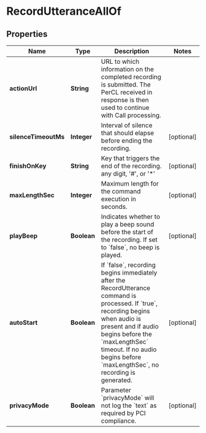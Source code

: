 

# RecordUtteranceAllOf


## Properties

Name | Type | Description | Notes
------------ | ------------- | ------------- | -------------
**actionUrl** | **String** | URL to which information on the completed recording is submitted. The PerCL received in response is then used to continue with Call processing. | 
**silenceTimeoutMs** | **Integer** | Interval of silence that should elapse before ending the recording. |  [optional]
**finishOnKey** | **String** | Key that triggers the end of the recording. any digit, &#39;#&#39;, or &#39;*&#39; |  [optional]
**maxLengthSec** | **Integer** | Maximum length for the command execution in seconds. |  [optional]
**playBeep** | **Boolean** | Indicates whether to play a beep sound before the start of the recording. If set to &#x60;false&#x60;, no beep is played. |  [optional]
**autoStart** | **Boolean** | If &#x60;false&#x60;, recording begins immediately after the RecordUtterance command is processed. If &#x60;true&#x60;, recording begins when audio is present and if audio begins before the &#x60;maxLengthSec&#x60; timeout. If no audio begins before &#x60;maxLengthSec&#x60;, no recording is generated. |  [optional]
**privacyMode** | **Boolean** | Parameter &#x60;privacyMode&#x60; will not log the &#x60;text&#x60; as required by PCI compliance. |  [optional]



